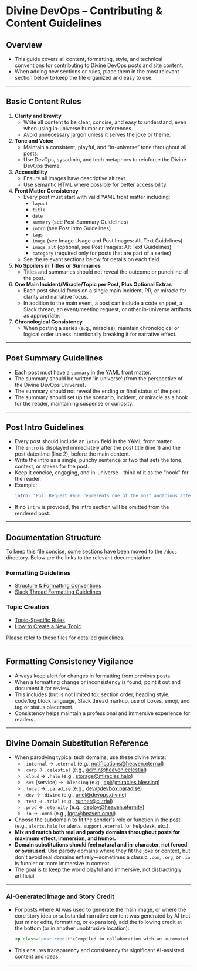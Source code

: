 # Divine DevOps – Contributing & Content Guidelines

## Overview
- This guide covers all content, formatting, style, and technical conventions for contributing to Divine DevOps posts and site content.
- When adding new sections or rules, place them in the most relevant section below to keep the file organized and easy to use.

---

## Basic Content Rules
1. **Clarity and Brevity**
   - Write all content to be clear, concise, and easy to understand, even when using in-universe humor or references.
   - Avoid unnecessary jargon unless it serves the joke or theme.
2. **Tone and Voice**
   - Maintain a consistent, playful, and “in-universe” tone throughout all posts.
   - Use DevOps, sysadmin, and tech metaphors to reinforce the Divine DevOps theme.
3. **Accessibility**
   - Ensure all images have descriptive alt text.
   - Use semantic HTML where possible for better accessibility.
4. **Front Matter Consistency**
   - Every post must start with valid YAML front matter including:
     - `layout`
     - `title`
     - `date`
     - `summary` (see Post Summary Guidelines)
     - `intro` (see Post Intro Guidelines)
     - `tags`
     - `image` (see Image Usage and Post Images: Alt Text Guidelines)
     - `image_alt` (optional, see Post Images: Alt Text Guidelines)
     - `category` (required only for posts that are part of a series)
   - See the relevant sections below for details on each field.
5. **No Spoilers in Titles or Summaries**
   - Titles and summaries should not reveal the outcome or punchline of the post.
6. **One Main Incident/Miracle/Topic per Post, Plus Optional Extras**
   - Each post should focus on a single main incident, PR, or miracle for clarity and narrative focus.
   - In addition to the main event, a post can include a code snippet, a Slack thread, an event/meeting request, or other in-universe artifacts as appropriate.
7. **Chronological Consistency**
   - When posting a series (e.g., miracles), maintain chronological or logical order unless intentionally breaking it for narrative effect.

---

## Post Summary Guidelines
- Each post must have a `summary` in the YAML front matter.
- The summary should be written 'in universe' (from the perspective of the Divine DevOps Universe).
- The summary should not reveal the ending or final status of the post.
- The summary should set up the scenario, incident, or miracle as a hook for the reader, maintaining suspense or curiosity.

---

## Post Intro Guidelines
- Every post should include an `intro` field in the YAML front matter.
- The `intro` is displayed immediately after the post title (line 1) and the post date/time (line 2), before the main content.
- Write the intro as a single, punchy sentence or two that sets the tone, context, or stakes for the post.
- Keep it concise, engaging, and in-universe—think of it as the "hook" for the reader.
- Example:
  ```yaml
  intro: "Pull Request #666 represents one of the most audacious attempts at privilege escalation in divine history."
  ```
- If no `intro` is provided, the intro section will be omitted from the rendered post.

---

## Documentation Structure

To keep this file concise, some sections have been moved to the `/docs` directory. Below are the links to the relevant documentation:

### Formatting Guidelines
- [Structure & Formatting Conventions](./docs/structure-and-formatting.md)
- [Slack Thread Formatting Guidelines](./docs/slack-thread-formatting.md)

### Topic Creation
- [Topic-Specific Rules](./docs/topic-specific-rules.md)
- [How to Create a New Topic](./docs/how-to-create-a-new-topic.md)

Please refer to these files for detailed guidelines.

---

## Formatting Consistency Vigilance
- Always keep alert for changes in formatting from previous posts.
- When a formatting change or inconsistency is found, point it out and document it for review.
- This includes (but is not limited to): section order, heading style, code/log block language, Slack thread markup, use of boxes, emoji, and tag or status placement.
- Consistency helps maintain a professional and immersive experience for readers.

---

## Divine Domain Substitution Reference
- When parodying typical tech domains, use these divine twists:
  - `.internal` → `.eternal` (e.g., notifications@heaven.eternal)
  - `.corp` → `.celestial` (e.g., admin@heaven.celestial)
  - `.cloud` → `.halo` (e.g., storage@miracles.halo)
  - `.svc` (service) → `.blessing` (e.g., api@miracles.blessing)
  - `.local` → `.paradise` (e.g., dev@devbox.paradise)
  - `.dev` → `.divine` (e.g., uriel@devops.divine)
  - `.test` → `.trial` (e.g., runner@ci.trial)
  - `.prod` → `.eternity` (e.g., deploy@heaven.eternity)
  - `.io` → `.omni` (e.g., logs@heaven.omni)
- Choose the subdomain to fit the sender's role or function in the post (e.g., `alerts.halo` for alerts, `support.eternal` for helpdesk, etc.).
- **Mix and match both real and parody domains throughout posts for maximum effect, immersion, and humor.**
- **Domain substitutions should feel natural and in-character, not forced or overused.** Use parody domains where they fit the joke or context, but don't avoid real domains entirely—sometimes a classic `.com`, `.org`, or `.io` is funnier or more immersive in context.
- The goal is to keep the world playful and immersive, not distractingly artificial.

---

### AI-Generated Image and Story Credit
- For posts where AI was used to generate the main image, or where the core story idea or substantial narrative content was generated by AI (not just minor edits, formatting, or expansion), add the following credit at the bottom (or in another unobtrusive location):
  ```html
  <p class="post-credit">Compiled in collaboration with an automated celestial compliance assistant</p>
  ```
- This ensures transparency and consistency for significant AI-assisted content and ideas.

---
